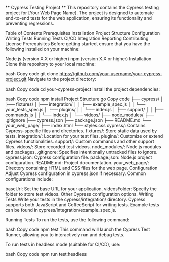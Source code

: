 ** Cypress Testing Project **
This repository contains the Cypress testing project for [Your Web Page Name]. The project is designed to automate end-to-end tests for the web application, ensuring its functionality and preventing regressions.

Table of Contents
Prerequisites
Installation
Project Structure
Configuration
Writing Tests
Running Tests
CI/CD Integration
Reporting
Contributing
License
Prerequisites
Before getting started, ensure that you have the following installed on your machine:

Node.js (version X.X or higher)
npm (version X.X or higher)
Installation
Clone this repository to your local machine:

bash
Copy code
git clone https://github.com/your-username/your-cypress-project.git
Navigate to the project directory:

bash
Copy code
cd your-cypress-project
Install the project dependencies:

bash
Copy code
npm install
Project Structure
go
Copy code
├── cypress/
│   ├── fixtures/
│   ├── integration/
│   │   ├── example_spec.js
│   │   └── your_tests_spec.js
│   ├── plugins/
│   │   └── index.js
│   ├── support/
│   │   ├── commands.js
│   │   └── index.js
│   └── videos/
├── node_modules/
├── .gitignore
├── cypress.json
├── package.json
├── README.md
└── your_web_page/
    ├── index.html
    └── styles.css
cypress/: Contains Cypress-specific files and directories.
fixtures/: Store static data used by tests.
integration/: Location for your test files.
plugins/: Customize or extend Cypress functionalities.
support/: Custom commands and other support files.
videos/: Store recorded test videos.
node_modules/: Node.js modules and packages.
.gitignore: Specifies intentionally untracked files to ignore.
cypress.json: Cypress configuration file.
package.json: Node.js project configuration.
README.md: Project documentation.
your_web_page/: Directory containing HTML and CSS files for the web page.
Configuration
Adjust Cypress configuration in cypress.json if necessary. Common configurations include:

baseUrl: Set the base URL for your application.
videosFolder: Specify the folder to store test videos.
Other Cypress configuration options.
Writing Tests
Write your tests in the cypress/integration/ directory. Cypress supports both JavaScript and CoffeeScript for writing tests. Example tests can be found in cypress/integration/example_spec.js.

Running Tests
To run the tests, use the following command:

bash
Copy code
npm test
This command will launch the Cypress Test Runner, allowing you to interactively run and debug tests.

To run tests in headless mode (suitable for CI/CD), use:

bash
Copy code
npm run test:headless
